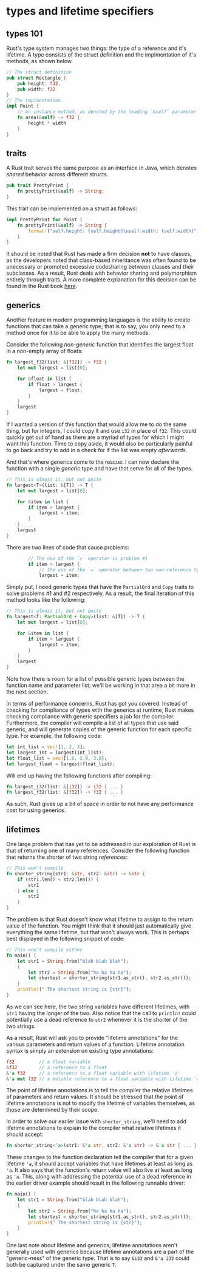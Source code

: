 # types and lifetime specifiers

## types 101

Rust's type system manages two things: the type of a reference and it's lifetime. A type consists of the struct definition and the implmentation of it's methods, as shown below.

```rust
// The struct definition
pub struct Rectangle {
    pub height: f32,
    pub width: f32
}
// The implmentation
impl Point {
    // An instance method, as denoted by the leading `&self` parameter
    fn area(&self) -> f32 {
        height * width
    }
}
```

## traits

A Rust trait serves the same purpose as an interface in Java, which denotes _shared_ behavior across different structs.

```rust
pub trait PrettyPrint {
    fn prettyPrint(&self) -> String;
}
```

This trait can be implemented on a struct as follows:

```rust
impl PrettyPrint for Point {
    fn prettyPrint(&self) -> String {
        format!("self.height: {self.height}\nself.width: {self.width}")
    }
}
```

It should be noted that Rust has made a firm decision **not** to have classes, as the developers noted that class-based inheritance was often found to be unecessary or promoted excessive codesharing between classes and their subclasses. As a result, Rust deals with behavior sharing and polymorphism entirely through traits. A more complete explanation for this decision can be found in the Rust book [here](https://doc.rust-lang.org/book/ch17-01-what-is-oo.html#inheritance-as-a-type-system-and-as-code-sharing).

## generics

Another feature in modern programming languages is the ability to create functions that can take a generic type; that is to say, you only need to a method once for it to be able to apply the many methods.

Consider the following _non-generic_ function that identifies the largest float in a non-empty array of floats:

```rust
fn largest_f32(list: &[f32]) -> f32 {
    let mut largest = list[0];

    for &float in list {
        if float > largest {
            largest = float;
        }
    }
    largest
}
```

If I wanted a version of this function that would allow me to do the same thing, but for integers, I could copy it and use `i32` in place of `f32`. This could quickly get out of hand as there are a myriad of types for which I might want this function. Time to copy aside, it would also be particularly painful to go back and try to add in a check for if the list was empty _afterwards_.

And that's where generics come to the rescue: I can now declare the function with a single _generic_ type and have that serve for all of the types.

```rust
// This is almost it, but not quite
fn largest<T>(list: &[T]) -> T {
    let mut largest = list[0];

    for &item in list {
        if item > largest {
            largest = item;
        }
    }
    largest
}
```

There are two lines of code that cause problems:

```rust
        // The use of the `>` operator is problem #1
        if item > largest {
            // The use of the `=` operator between two non-reference types is problem #2
            largest = item;
```

Simply put, I need generic types that have the `PartialOrd` and `Copy` traits to solve problems #1 and #2 respectively. As a result, the final iteration of this method looks like the following:

```rust
// This is almost it, but not quite
fn largest<T: PartialOrd + Copy>(list: &[T]) -> T {
    let mut largest = list[0];

    for &item in list {
        if item > largest {
            largest = item;
        }
    }
    largest
}
```

Note how there is room for a list of possible generic types between the function name and parameter list; we'll be working in that area a bit more in the next section.

In terms of performance concerns, Rust has got you covered. Instead of checking for compliance of types with the generics at runtime, Rust makes checking compliance with generic specifiers a job for the compiler. Furthermore, the compiler will compile a list of all types that use said generic, and will generate copies of the generic function for each specific type. For example, the following code:

```rust
let int_list = vec![1, 2, 3];
let largest_int = largest(int_list);
let float_list = vec![1.0, 2.0, 3.0];
let largest_float = largest(float_list);
```

Will end up having the following functions after compiling:

```rust
fn largest_i32(list: &[i32]) -> i32 { ... }
fn largest_f32(list: &[f32]) -> f32 { ... }
```

As such, Rust gives up a bit of space in order to not have any performance cost for using generics.

## lifetimes

One large problem that has yet to be addressed in our exploration of Rust is that of returning one of many references. Consider the following function that returns the shorter of two string _references_:

```rust
// This won't compile
fn shorter_string(str1: &str, str2: &str) -> &str {
    if (str1.len() < str2.len()) {
        str1
    } else {
        str2
    }
}
```

The problem is that Rust doesn't know what lifetime to assign to the return value of the function. You might think that it should just automatically give everything the same lifetime, but that won't always work. This is perhaps best displayed in the following snippet of code:

```rust
// This won't compile either
fn main() {
    let str1 = String.from("blah blah blah");
    {
        let str2 = String.from("ha ha ha ha");
        let shortest = shorter_string(str1.as_str(), str2.as_str());
    }
    println!(" The shortest string is {str}");
}
```

As we can see here, the two string variables have different lifetimes, with `str1` having the longer of the two. Also notice that the call to `println!` could potentially use a dead reference to `str2` whenever it is the shorter of the two strings.

As a result, Rust will ask you to provide "lifetime annotations" for the various parameters and return values of a function. Lifetime annotation syntax is simply an extension on existing type annotations:

```rust
f32         // a float variable
&f32        // a reference to a float
&'a f32     // a reference to a float variable with lifetime 'a'
&'a mut f32 // a mutable reference to a float variable with lifetime 'a'
```

The point of lifetime annotations is to tell the compiler the relative lifetimes of parameters and return values. It should be stressed that the point of lifetime annotations is not to modify the lifetime of variables themselves, as those are determined by their scope.

In order to solve our earlier issue with `shorter_string`, we'll need to add lifetime annotations to explain to the compiler what relative lifetimes it should accept:

```rust
fn shorter_string<'a>(str1: &'a str, str2: &'a str) -> &'a str { ... }
```

These changes to the function declaration tell the compiler that for a given lifetime `'a`, it should accept variables that have lifetimes at least as long as `'a`. It also says that the function's return value will also live at least as long as `'a`. This, along with addressing the potential use of a dead reference in the earlier driver example should result in the following runnable driver:

```rust
fn main() {
    let str1 = String.from("blah blah blah");
    {
        let str2 = String.from("ha ha ha ha");
        let shortest = shorter_string(str1.as_str(), str2.as_str());
        println!(" The shortest string is {str}");
    }
}
```

One last note about lifetime and generics; lifetime annotations aren't generally used with generics because lifetime annotations are a part of the "generic-ness" of the generic type. That is to say `&i32` and `&'a i32` could both be captured under the same generic `T`.
